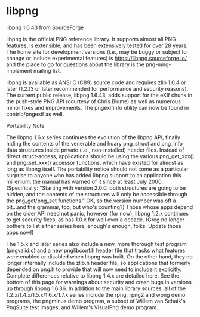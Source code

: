 # libpng
libpng 1.6.43 from SourceForge


libpng is the official PNG reference library. It supports almost all PNG features, is extensible, and has been extensively tested for over 28 years. The home site for development versions (i.e., may be buggy or subject to change or include experimental features) is https://libpng.sourceforge.io/, and the place to go for questions about the library is the png-mng-implement mailing list.

libpng is available as ANSI C (C89) source code and requires zlib 1.0.4 or later (1.2.13 or later recommended for performance and security reasons). The current public release, libpng 1.6.43, adds support for the eXIf chunk in the push-style PNG API (courtesy of Chris Blume) as well as numerous minor fixes and improvements. The pngexifinfo utility can now be found in contrib/pngexif as well.

Portability Note

The libpng 1.6.x series continues the evolution of the libpng API, finally hiding the contents of the venerable and hoary png_struct and png_info data structures inside private (i.e., non-installed) header files. Instead of direct struct-access, applications should be using the various png_get_xxx() and png_set_xxx() accessor functions, which have existed for almost as long as libpng itself.
The portability notice should not come as a particular surprise to anyone who has added libpng support to an application this millenium; the manual has warned of it since at least July 2000. (Specifically: "Starting with version 2.0.0, both structures are going to be hidden, and the contents of the structures will only be accessible through the png_get/png_set functions." OK, so the version number was off a bit...and the grammar, too, but who's counting?) Those whose apps depend on the older API need not panic, however (for now); libpng 1.2.x continues to get security fixes, as has 1.0.x for well over a decade. (Greg no longer bothers to list either series here; enough's enough, folks. Update those apps now!)

The 1.5.x and later series also include a new, more thorough test program (pngvalid.c) and a new pnglibconf.h header file that tracks what features were enabled or disabled when libpng was built. On the other hand, they no longer internally include the zlib.h header file, so applications that formerly depended on png.h to provide that will now need to include it explicitly. Complete differences relative to libpng 1.4.x are detailed here.
See the bottom of this page for warnings about security and crash bugs in versions up through libpng 1.6.36.
In addition to the main library sources, all of the 1.2.x/1.4.x/1.5.x/1.6.x/1.7.x series include the rpng, rpng2 and wpng demo programs, the pngminus demo program, a subset of Willem van Schaik's PngSuite test images, and Willem's VisualPng demo program.
